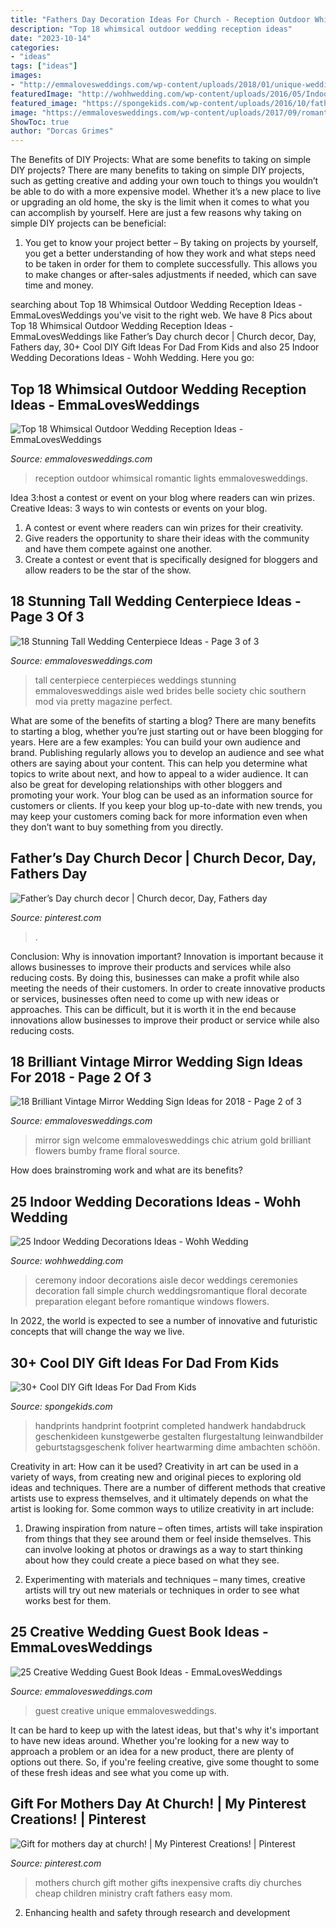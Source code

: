 ```yaml
---
title: "Fathers Day Decoration Ideas For Church - Reception Outdoor Whimsical Romantic Lights Emmalovesweddings"
description: "Top 18 whimsical outdoor wedding reception ideas"
date: "2023-10-14"
categories:
- "ideas"
tags: ["ideas"]
images:
- "http://emmalovesweddings.com/wp-content/uploads/2018/01/unique-wedding-guest-book-ideas.jpg"
featuredImage: "http://wohhwedding.com/wp-content/uploads/2016/05/Indoor-Wedding-Ceremony-Decor.jpg"
featured_image: "https://spongekids.com/wp-content/uploads/2016/10/fathers-day/31-fathers-day-ideas.jpg"
image: "https://emmalovesweddings.com/wp-content/uploads/2017/09/romantic-outdoor-wedding-reception-ideas-with-lights.jpg"
ShowToc: true
author: "Dorcas Grimes"
---
```



The Benefits of DIY Projects: What are some benefits to taking on simple DIY projects?
There are many benefits to taking on simple DIY projects, such as getting creative and adding your own touch to things you wouldn’t be able to do with a more expensive model. Whether it’s a new place to live or upgrading an old home, the sky is the limit when it comes to what you can accomplish by yourself. Here are just a few reasons why taking on simple DIY projects can be beneficial: 
1. You get to know your project better – By taking on projects by yourself, you get a better understanding of how they work and what steps need to be taken in order for them to complete successfully. This allows you to make changes or after-sales adjustments if needed, which can save time and money. 


	

		
searching about Top 18 Whimsical Outdoor Wedding Reception Ideas - EmmaLovesWeddings you've visit to the right web. We have 8 Pics about Top 18 Whimsical Outdoor Wedding Reception Ideas - EmmaLovesWeddings like Father’s Day church decor | Church decor, Day, Fathers day, 30+ Cool DIY Gift Ideas For Dad From Kids and also 25 Indoor Wedding Decorations Ideas - Wohh Wedding. Here you go:
		
    
## Top 18 Whimsical Outdoor Wedding Reception Ideas - EmmaLovesWeddings

<img loading=lazy src="https://emmalovesweddings.com/wp-content/uploads/2017/09/romantic-outdoor-wedding-reception-ideas-with-lights.jpg" onerror="this.onerror=null;this.src='https://tse3.mm.bing.net/th?id=OIP.oflJFl5L1OKAuASt9IEIwwHaLI&amp;pid=15.1';" alt="Top 18 Whimsical Outdoor Wedding Reception Ideas - EmmaLovesWeddings">

_Source: emmalovesweddings.com_

>reception outdoor whimsical romantic lights emmalovesweddings. 

	

Idea 3:host a contest or event on your blog where readers can win prizes.
Creative Ideas: 3 ways to win contests or events on your blog.
1. A contest or event where readers can win prizes for their creativity.
2. Give readers the opportunity to share their ideas with the community and have them compete against one another.
3. Create a contest or event that is specifically designed for bloggers and allow readers to be the star of the show.

    
## 18 Stunning Tall Wedding Centerpiece Ideas - Page 3 Of 3

<img loading=lazy src="https://emmalovesweddings.com/wp-content/uploads/2017/09/amazing-tall-wedding-centerpieces-with-floating-candle-lights.jpg" onerror="this.onerror=null;this.src='https://tse3.mm.bing.net/th?id=OIP.kCf-MG_hT6Ftywogm8pnLAHaLH&amp;pid=15.1';" alt="18 Stunning Tall Wedding Centerpiece Ideas - Page 3 of 3">

_Source: emmalovesweddings.com_

>tall centerpiece centerpieces weddings stunning emmalovesweddings aisle wed brides belle society chic southern mod via pretty magazine perfect. 

	

What are some of the benefits of starting a blog?
There are many benefits to starting a blog, whether you’re just starting out or have been blogging for years. Here are a few examples: 
You can build your own audience and brand. 
Publishing regularly allows you to develop an audience and see what others are saying about your content. This can help you determine what topics to write about next, and how to appeal to a wider audience. 
It can also be great for developing relationships with other bloggers and promoting your work. 
Your blog can be used as an information source for customers or clients. If you keep your blog up-to-date with new trends, you may keep your customers coming back for more information even when they don’t want to buy something from you directly.

    
## Father’s Day Church Decor | Church Decor, Day, Fathers Day

<img loading=lazy src="https://i.pinimg.com/736x/e0/08/9a/e0089a22421f83e77c118d6b3d5497fa.jpg" onerror="this.onerror=null;this.src='https://tse2.mm.bing.net/th?id=OIP.tjSkgSB4jkOwr_hiwbsn1gHaJ3&amp;pid=15.1';" alt="Father’s Day church decor | Church decor, Day, Fathers day">

_Source: pinterest.com_

>. 

	

Conclusion: Why is innovation important?
Innovation is important because it allows businesses to improve their products and services while also reducing costs. By doing this, businesses can make a profit while also meeting the needs of their customers. In order to create innovative products or services, businesses often need to come up with new ideas or approaches. This can be difficult, but it is worth it in the end because innovations allow businesses to improve their product or service while also reducing costs.

    
## 18 Brilliant Vintage Mirror Wedding Sign Ideas For 2018 - Page 2 Of 3

<img loading=lazy src="http://emmalovesweddings.com/wp-content/uploads/2017/11/mirror-wedding-welcome-sign-ideas-with-floral.jpg" onerror="this.onerror=null;this.src='https://tse3.mm.bing.net/th?id=OIP.UVZfpGyG9dHXq6NVK46TnAHaLH&amp;pid=15.1';" alt="18 Brilliant Vintage Mirror Wedding Sign Ideas for 2018 - Page 2 of 3">

_Source: emmalovesweddings.com_

>mirror sign welcome emmalovesweddings chic atrium gold brilliant flowers bumby frame floral source. 

	

How does brainstroming work and what are its benefits?
 

    
## 25 Indoor Wedding Decorations Ideas - Wohh Wedding

<img loading=lazy src="http://wohhwedding.com/wp-content/uploads/2016/05/Indoor-Wedding-Ceremony-Decor.jpg" onerror="this.onerror=null;this.src='https://tse1.mm.bing.net/th?id=OIP.ubGfhhqUXdiBwHrV-NgFygHaJ2&amp;pid=15.1';" alt="25 Indoor Wedding Decorations Ideas - Wohh Wedding">

_Source: wohhwedding.com_

>ceremony indoor decorations aisle decor weddings ceremonies decoration fall simple church weddingsromantique floral decorate preparation elegant before romantique windows flowers. 

	

In 2022, the world is expected to see a number of innovative and futuristic concepts that will change the way we live.

    
## 30+ Cool DIY Gift Ideas For Dad From Kids

<img loading=lazy src="https://spongekids.com/wp-content/uploads/2016/10/fathers-day/31-fathers-day-ideas.jpg" onerror="this.onerror=null;this.src='https://tse1.mm.bing.net/th?id=OIP.udnlQufzLYkD1T9ffuLzWQHaJ4&amp;pid=15.1';" alt="30+ Cool DIY Gift Ideas For Dad From Kids">

_Source: spongekids.com_

>handprints handprint footprint completed handwerk handabdruck geschenkideen kunstgewerbe gestalten flurgestaltung leinwandbilder geburtstagsgeschenk foliver heartwarming dime ambachten schöön. 

	

Creativity in art: How can it be used?
Creativity in art can be used in a variety of ways, from creating new and original pieces to exploring old ideas and techniques. There are a number of different methods that creative artists use to express themselves, and it ultimately depends on what the artist is looking for. Some common ways to utilize creativity in art include:
1. Drawing inspiration from nature – often times, artists will take inspiration from things that they see around them or feel inside themselves. This can involve looking at photos or drawings as a way to start thinking about how they could create a piece based on what they see.

2. Experimenting with materials and techniques – many times, creative artists will try out new materials or techniques in order to see what works best for them.

    
## 25 Creative Wedding Guest Book Ideas - EmmaLovesWeddings

<img loading=lazy src="http://emmalovesweddings.com/wp-content/uploads/2018/01/unique-wedding-guest-book-ideas.jpg" onerror="this.onerror=null;this.src='https://tse2.mm.bing.net/th?id=OIP.2svSl2t0RmmKfcYHy4gAFgHaUU&amp;pid=15.1';" alt="25 Creative Wedding Guest Book Ideas - EmmaLovesWeddings">

_Source: emmalovesweddings.com_

>guest creative unique emmalovesweddings. 

	

It can be hard to keep up with the latest ideas, but that's why it's important to have new ideas around. Whether you're looking for a new way to approach a problem or an idea for a new product, there are plenty of options out there. So, if you're feeling creative, give some thought to some of these fresh ideas and see what you come up with.

    
## Gift For Mothers Day At Church! | My Pinterest Creations! | Pinterest

<img loading=lazy src="https://s-media-cache-ak0.pinimg.com/736x/90/e3/b2/90e3b2c0f77aec451becf28a35cae42d.jpg" onerror="this.onerror=null;this.src='https://tse4.mm.bing.net/th?id=OIP.k33QqKFi5HzyMqxzpuI3fQHaHa&amp;pid=15.1';" alt="Gift for mothers day at church! | My Pinterest Creations! | Pinterest">

_Source: pinterest.com_

>mothers church gift mother gifts inexpensive crafts diy churches cheap children ministry craft fathers easy mom. 

	

2. Enhancing health and safety through research and development 

